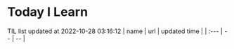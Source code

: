 # Today I Learn 
TIL list updated at 2022-10-28 03:16:12
| name | url | updated time |
| :--- | -- | -- |

